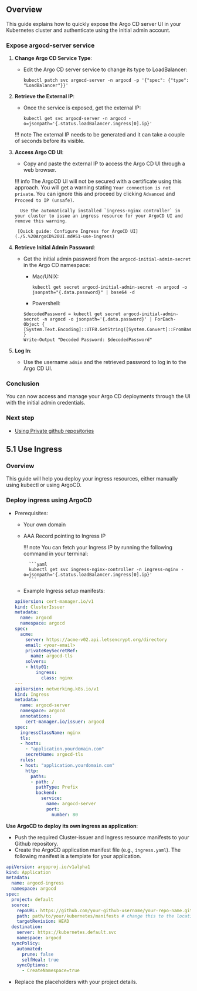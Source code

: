 ## Overview

This guide explains how to quickly expose the Argo CD server UI in your Kubernetes cluster and authenticate using the initial admin account.

### Expose argocd-server service

1. **Change Argo CD Service Type**:
    - Edit the Argo CD server service to change its type to LoadBalancer:
      ```
      kubectl patch svc argocd-server -n argocd -p '{"spec": {"type": "LoadBalancer"}}'
      ```

2. **Retrieve the External IP**:
    - Once the service is exposed, get the external IP:
      ```
      kubectl get svc argocd-server -n argocd -o=jsonpath='{.status.loadBalancer.ingress[0].ip}'
      ```
    !!! note
        The external IP needs to be generated and it can take a couple of seconds before its visible.

3. **Access Argo CD UI**:
    - Copy and paste the external IP to access the Argo CD UI through a web browser.

    !!! info
        The ArgoCD UI will not be secured with a certificate using this approach. You will get a warning stating `Your connection is not private`. You can ignore this and proceed by clicking `Advanced` and `Proceed to IP (unsafe)`.
        
         Use the automatically installed `ingress-nginx controller` in your cluster to issue an ingress resource for your ArgoCD UI and remove this warning.
         
        [Quick guide: Configure Ingress for ArgoCD UI](./5.%20ArgoCD%20UI.md#51-use-ingress)

4. **Retrieve Initial Admin Password**:
    - Get the initial admin password from the `argocd-initial-admin-secret` in the Argo CD namespace:

        - Mac/UNIX:
          ```
          kubectl get secret argocd-initial-admin-secret -n argocd -o jsonpath="{.data.password}" | base64 -d
          ```
        
        - Powershell:
        ```
        $decodedPassword = kubectl get secret argocd-initial-admin-secret -n argocd -o jsonpath='{.data.password}' | ForEach-Object { [System.Text.Encoding]::UTF8.GetString([System.Convert]::FromBase64String($_)) }
        Write-Output "Decoded Password: $decodedPassword"
        ```
  
5. **Log In**:
    - Use the username `admin` and the retrieved password to log in to the Argo CD UI.

### Conclusion

You can now access and manage your Argo CD deployments through the UI with the initial admin credentials.

### Next step

- [Using Private github repositories](./6.%20Using%20private%20github%20repositories.md)


## 5.1 Use Ingress

### Overview

This guide will help you deploy your ingress resources, either manually using kubectl or using ArgoCD.

### Deploy ingress using ArgoCD

  - Prerequisites:
    - Your own domain
    - AAA Record pointing to Ingress IP


        !!! note
            You can fetch your Ingress IP by running the following command in your terminal:


            ```yaml
            kubectl get svc ingress-nginx-controller -n ingress-nginx -o=jsonpath='{.status.loadBalancer.ingress[0].ip}'
            ```


    - Example Ingress setup manifests:
    ```yaml
    apiVersion: cert-manager.io/v1
    kind: ClusterIssuer
    metadata:
      name: argocd
      namespace: argocd
    spec:
      acme:
        server: https://acme-v02.api.letsencrypt.org/directory
        email: <your-email>
        privateKeySecretRef:
          name: argocd-tls
        solvers:
        - http01:
            ingress:
              class: nginx
    ---
    apiVersion: networking.k8s.io/v1
    kind: Ingress
    metadata:
      name: argocd-server
      namespace: argocd
      annotations:
        cert-manager.io/issuer: argocd
    spec:
      ingressClassName: nginx
      tls:
      - hosts:
        - "application.yourdomain.com"
        secretName: argocd-tls
      rules:
      - host: "application.yourdomain.com"
        http:
          paths:
          - path: /
            pathType: Prefix
            backend:
              service:
                name: argocd-server
                port:
                  number: 80
    ```


**Use ArgoCD to deploy its own ingress as application**:

  - Push the required Cluster-issuer and Ingress resource manifests to your Github repository.
  - Create the ArgoCD application manifest file (e.g., `ingress.yaml`). The following manifest is a template for your application.


  ```yaml
  apiVersion: argoproj.io/v1alpha1
  kind: Application
  metadata:
    name: argocd-ingress
    namespace: argocd
  spec:
    project: default
    source:
      repoURL: https://github.com/your-github-username/your-repo-name.git # change this to your repostiroy url
      path: path/to/your/kubernetes/manifests # change this to the location of your ingress manifests
      targetRevision: HEAD
    destination:
      server: https://kubernetes.default.svc
      namespace: argocd
    syncPolicy:
      automated:
        prune: false
        selfHeal: true
      syncOptions:
        - CreateNamespace=true
  ```

  - Replace the placeholders with your project details.